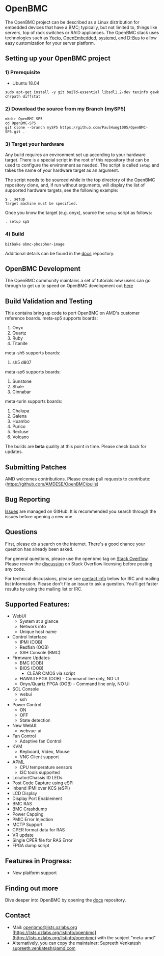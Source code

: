 # OpenBMC

The OpenBMC project can be described as a Linux distribution for embedded
devices that have a BMC; typically, but not limited to, things like servers,
top of rack switches or RAID appliances. The OpenBMC stack uses technologies
such as [Yocto](https://www.yoctoproject.org/),
[OpenEmbedded](https://www.openembedded.org/wiki/Main_Page),
[systemd](https://www.freedesktop.org/wiki/Software/systemd/), and
[D-Bus](https://www.freedesktop.org/wiki/Software/dbus/) to allow easy
customization for your server platform.


## Setting up your OpenBMC project

### 1) Prerequisite
- Ubuntu 18.04

```
sudo apt-get install -y git build-essential libsdl1.2-dev texinfo gawk chrpath diffstat
```

### 2) Download the source from my Branch (mySP5)
```
mkdir OpenBMC-SP5
cd OpenBMC-SP5
git clone --branch mySP5 https://github.com/PaulHung1005/OpenBMC-SP5.git .
```

### 3) Target your hardware
Any build requires an environment set up according to your hardware target.
There is a special script in the root of this repository that can be used
to configure the environment as needed. The script is called `setup` and
takes the name of your hardware target as an argument.

The script needs to be sourced while in the top directory of the OpenBMC
repository clone, and, if run without arguments, will display the list
of supported hardware targets, see the following example:

```
$ . setup
Target machine must be specified.
```
Once you know the target (e.g. onyx), source the `setup` script as follows:

```
. setup sp5
```

### 4) Build

```
bitbake obmc-phosphor-image
```

Additional details can be found in the [docs](https://github.com/openbmc/docs)
repository.

## OpenBMC Development

The OpenBMC community maintains a set of tutorials new users can go through
to get up to speed on OpenBMC development out
[here](https://github.com/openbmc/docs/blob/master/development/README.md)

## Build Validation and Testing
This contains bring up code to port OpenBMC on AMD's customer reference boards.
meta-sp5 supports boards:
1. Onyx
2. Quartz
3. Ruby
4. Titanite

meta-sh5 supports boards:
1. sh5 d807

meta-sp6 supports boards:
1. Sunstone
2. Shale
3. Cinnabar

meta-turin supports boards:
1. Chalupa
2. Galena
3. Huambo
4. Purico
5. Recluse
6. Volcano

The builds are **beta** quality at this point in time.
Please check back for updates.

## Submitting Patches
AMD welcomes contributions. Please create pull requests to contribute: (https://github.com/AMDESE/OpenBMC/pulls)

## Bug Reporting
[Issues](https://github.com/AMDESE/OpenBMC/issues) are managed on
GitHub. It is recommended you search through the issues before opening
a new one.

## Questions

First, please do a search on the internet. There's a good chance your question
has already been asked.

For general questions, please use the openbmc tag on
[Stack Overflow](https://stackoverflow.com/questions/tagged/openbmc).
Please review the [discussion](https://meta.stackexchange.com/questions/272956/a-new-code-license-the-mit-this-time-with-attribution-required?cb=1)
on Stack Overflow licensing before posting any code.

For technical discussions, please see [contact info](#contact) below for IRC and
mailing list information. Please don't file an issue to ask a question. You'll
get faster results by using the mailing list or IRC.

## Supported Features:
 - WebUI
    - System at a glance
    - Network info
    - Unique host name
 - Control Interface
    - IPMI (OOB)
    - Redfish (OOB)
    - SSH Console (BMC)
 - Firmware Updates
    - BMC (OOB)
    - BIOS (OOB)
        - CLEAR CMOS via script
    - HAWAII FPGA (OOB) - Command line only, NO UI
    - Onyx/Quartz FPGA (OOB) - Command line only, NO UI
 - SOL Console
    - webui
    - ssh
 - Power Control
    - ON
    - OFF
    - State detection
 - New WebUI
    - webvue-ui
 - Fan Control
    - Adaptive fan Control
 - KVM
    - Keyboard, Video, Mouse
    - VNC Client support
 - APML
    - CPU temperature sensors
    - I3C tools supported
 - Locator/Chassis ID LEDs
 - Post Code Capture using eSPI
 - Inband IPMI over KCS (eSPI)
 - LCD Display
 - Display Port Enablement
 - BMC RAS
 - BMC Crashdump
 - Power Capping
 - PMIC Error Injection
 - MCTP Support
 - CPER format data for RAS
 - VR update
 - Single CPER file for RAS Error
 - FPGA dump script

## Features in Progress:
 - New platform support

## Finding out more

Dive deeper into OpenBMC by opening the
[docs](https://github.com/openbmc/docs) repository.

## Contact
- Mail: openbmc@lists.ozlabs.org [https://lists.ozlabs.org/listinfo/openbmc](https://lists.ozlabs.org/listinfo/openbmc) with the subject "meta-amd"
- Alternatively, you can copy the maintainer: Supreeth Venkatesh <supreeth.venkatesh@amd.com>
